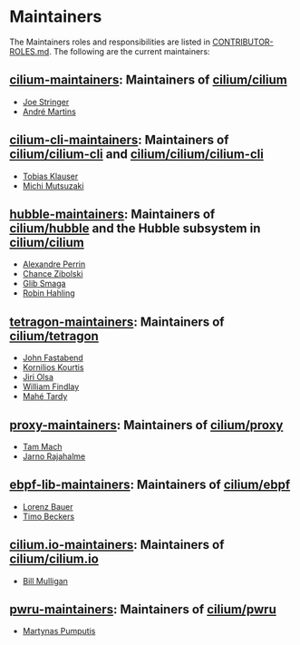 # Maintainers

The Maintainers roles and responsibilities are listed in [CONTRIBUTOR-ROLES.md](/CONTRIBUTOR-ROLES.md#maintainers). The following are the current maintainers:

## [cilium-maintainers]: Maintainers of [cilium/cilium](https://github.com/cilium/cilium)

* [Joe Stringer](https://github.com/joestringer)
* [André Martins](https://github.com/aanm)

## [cilium-cli-maintainers]: Maintainers of [cilium/cilium-cli](https://github.com/cilium/cilium-cli) and [cilium/cilium/cilium-cli](https://github.com/cilium/cilium/tree/main/cilium-cli)

* [Tobias Klauser](https://github.com/tklauser)
* [Michi Mutsuzaki](https://github.com/michi-covalent)

## [hubble-maintainers]: Maintainers of [cilium/hubble](https://github.com/cilium/hubble) and the Hubble subsystem in [cilium/cilium](https://github.com/cilium/cilium)

* [Alexandre Perrin](https://github.com/kaworu)
* [Chance Zibolski](https://github.com/chancez)
* [Glib Smaga](https://github.com/glibsm)
* [Robin Hahling](https://github.com/rolinh)

## [tetragon-maintainers]: Maintainers of [cilium/tetragon](https://github.com/cilium/tetragon)

* [John Fastabend](https://github.com/jrfastab)
* [Kornilios Kourtis](https://github.com/kkourt)
* [Jiri Olsa](https://github.com/olsajiri)
* [William Findlay](https://github.com/will-isovalent)
* [Mahé Tardy](https://github.com/mtardy)

## [proxy-maintainers]: Maintainers of [cilium/proxy](https://github.com/cilium/proxy)

* [Tam Mach](https://github.com/sayboras)
* [Jarno Rajahalme](https://github.com/jrajahalme)

## [ebpf-lib-maintainers]: Maintainers of [cilium/ebpf](https://github.com/cilium/ebpf)

* [Lorenz Bauer](https://github.com/lmb)
* [Timo Beckers](https://github.com/ti-mo)

## [cilium.io-maintainers]: Maintainers of [cilium/cilium.io](https://github.com/cilium/cilium.io)

* [Bill Mulligan](https://github.com/xmulligan)

## [pwru-maintainers]: Maintainers of [cilium/pwru](https://github.com/cilium/pwru)

* [Martynas Pumputis](https://github.com/brb)

[cilium-cli-maintainers]: https://github.com/orgs/cilium/teams/cilium-cli-maintainers
[cilium-maintainers]: https://github.com/orgs/cilium/teams/cilium-maintainers
[cilium.io-maintainers]: https://github.com/orgs/cilium/teams/cilium-io-maintainers
[ebpf-lib-maintainers]: https://github.com/orgs/cilium/teams/ebpf-lib-maintainers
[hubble-maintainers]: https://github.com/orgs/cilium/teams/hubble-maintainers
[proxy-maintainers]: https://github.com/orgs/cilium/teams/proxy-maintainers
[pwru-maintainers]: https://github.com/orgs/cilium/teams/pwru-maintainers
[tetragon-maintainers]: https://github.com/orgs/cilium/teams/tetragon-maintainers
